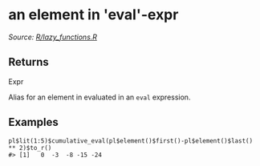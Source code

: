 # an element in 'eval'-expr

*Source: [R/lazy_functions.R](https://github.com/pola-rs/r-polars/tree/main/R/lazy_functions.R)*

## Returns

Expr

Alias for an element in evaluated in an `eval` expression.

## Examples

<pre class='r-example'><code><span class='r-in'><span><span class='va'>pl</span><span class='op'>$</span><span class='fu'>lit</span><span class='op'>(</span><span class='fl'>1</span><span class='op'>:</span><span class='fl'>5</span><span class='op'>)</span><span class='op'>$</span><span class='fu'>cumulative_eval</span><span class='op'>(</span><span class='va'>pl</span><span class='op'>$</span><span class='fu'>element</span><span class='op'>(</span><span class='op'>)</span><span class='op'>$</span><span class='fu'>first</span><span class='op'>(</span><span class='op'>)</span><span class='op'>-</span><span class='va'>pl</span><span class='op'>$</span><span class='fu'>element</span><span class='op'>(</span><span class='op'>)</span><span class='op'>$</span><span class='fu'>last</span><span class='op'>(</span><span class='op'>)</span> <span class='op'>**</span> <span class='fl'>2</span><span class='op'>)</span><span class='op'>$</span><span class='fu'>to_r</span><span class='op'>(</span><span class='op'>)</span></span></span>
<span class='r-out co'><span class='r-pr'>#&gt;</span> [1]   0  -3  -8 -15 -24</span>
 </code></pre>